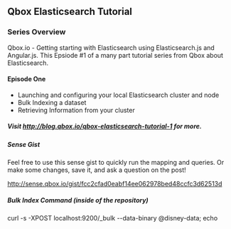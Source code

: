 ## Qbox Elasticsearch Tutorial 

### Series Overview

Qbox.io - Getting starting with Elasticsearch using Elasticsearch.js and Angular.js. This Epsiode #1 of a many part tutorial series from Qbox about Elasticsearch.  

#### Episode One

* Launching and configuring your local Elasticsearch cluster and node
* Bulk Indexing a dataset
* Retrieving Information from your cluster

##### Visit http://blog.qbox.io/qbox-elasticsearch-tutorial-1 for more.

##### Sense Gist
Feel free to use this sense gist to quickly run the mapping and queries.
Or make some changes, save it, and ask a question on the post!

http://sense.qbox.io/gist/fcc2cfad0eabf14ee062978bed48ccfc3d62513d


##### Bulk Index Command (inside of the repository)
curl -s -XPOST localhost:9200/_bulk --data-binary @disney-data; echo
